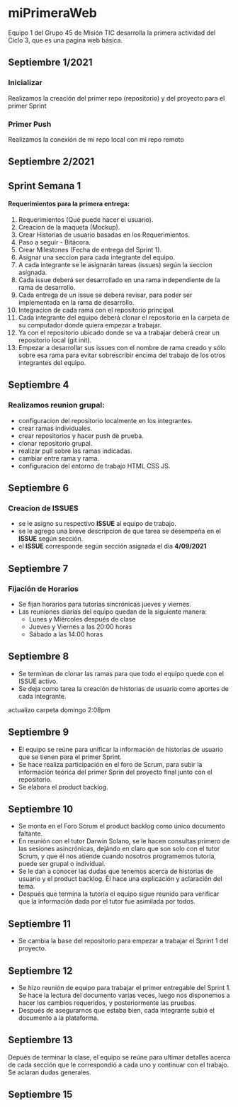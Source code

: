 # miPrimeraWeb
Equipo 1 del Grupo 45 de Misión TIC desarrolla la primera actividad del Ciclo 3, que es una pagina web básica.

## Septiembre 1/2021

### Inicializar

Realizamos la creación del primer repo (repositorio) y del proyecto para el primer Sprint

### Primer Push

Realizamos la conexión de mi repo local con mi repo remoto

## Septiembre 2/2021

## Sprint Semana 1

#### Requerimientos para la primera entrega:

1. Requerimientos (Qué puede hacer el usuario).
2. Creacion de la maqueta (Mockup).
3. Crear Historias de usuario basadas en los Requerimientos. 
4. Paso a seguir - Bitácora.
5. Crear Milestones (Fecha de entrega del Sprint 1).
6. Asignar una seccion para cada integrante del equipo.
7. A cada integrante se le asignarán tareas (issues) según la seccion asignada.
8. Cada issue deberá ser desarrollado en una rama independiente de la rama de desarrollo.
9. Cada entrega de un issue se deberá revisar, para poder ser implementada en la rama de desarrollo.
10. Integracion de cada rama con el repositorio principal.
11. Cada integrante del equipo deberá clonar el repositorio en la carpeta de su computador donde quiera empezar a trabajar.
12. Ya con el repositorio ubicado donde se va a trabajar deberá crear un repositorio local (git init).
13. Empezar a desarrollar sus issues con el nombre de rama creado y sólo sobre esa rama para evitar sobrescribir encima del trabajo de los otros integrantes del equipo.

## Septiembre 4

### Realizamos reunion grupal:

- configuracion del repositorio localmente en los integrantes.
- crear ramas individuales.
- crear repositorios y hacer push de prueba.
- clonar repositorio grupal.
- realizar pull sobre las ramas indicadas.
- cambiar entre rama y rama.
- configuracion del entorno de trabajo HTML CSS JS.




## Septiembre 6

### Creacion de ISSUES

- se le asigno su respectivo **ISSUE** al equipo de trabajo.
- se le agrego una breve descripcion de que tarea se desempeña en el **ISSUE** según sección.
- el **ISSUE** corresponde según sección asignada el dia **4/09/2021**


## Septiembre 7

### Fijación de Horarios

* Se fijan horarios para tutorias sincrónicas jueves y viernes.
* Las reuniones diarias del equipo quedan de la siguiente manera:
    - Lunes y Miércoles después de clase
    - Jueves y Viernes a las 20:00 horas
    - Sábado a las 14:00 horas


## Septiembre 8

* Se terminan de clonar las ramas para que todo el equipo quede con el ISSUE activo.
* Se deja como tarea la creación de historias de usuario como aportes de cada integrante.

actualizo carpeta domingo 2:08pm

## Septiembre 9

* El equipo se reúne para unificar la información de historias de usuario que se tienen para el primer Sprint.
* Se hace realiza participación en el foro de Scrum, para subir la información teórica del primer Sprin del proyecto final junto con el repositorio.
* Se elabora el product backlog.

## Septiembre 10

* Se monta en el Foro Scrum el product backlog como único documento faltante.
* En reunión con el tutor Darwin Solano, se le hacen consultas primero de las sesiones asincrónicas, dejándo en claro que son solo con el tutor Scrum, y que él nos atiende cuando nosotros programemos tutoría, puede ser grupal o individual.
* Se le dan a conocer las dudas que tenemos acerca de historias de usuario y el product backlog. Él hace una explicación y aclaración del tema.
* Después que termina la tutoría el equipo sigue reunido para verificar que la información dada por el tutor fue asimilada por todos.

## Septiembre 11

* Se cambia la base del repositorio para empezar a trabajar el Sprint 1 del proyecto.

## Septiembre 12

* Se hizo reunión de equipo para trabajar el primer entregable del Sprint 1. Se hace la lectura del documento varias veces, luego nos disponemos a hacer los cambios requeridos, y posteriormente las pruebas.
* Después de asegurarnos que estaba bien, cada integrante subió el documento a la plataforma.

## Septiembre 13

Depués de terminar la clase, el equipo se reúne para ultimar detalles acerca de cada sección que le correspondió a cada uno y continuar con el trabajo. Se aclaran dudas generales.


## Septiembre 15

